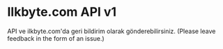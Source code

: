 # Ilkbyte.com API v1

API ve ilkbyte.com'da geri bildirim olarak gönderebilirsiniz.
(Please leave feedback in the form of an issue.)
